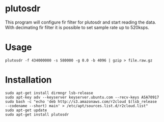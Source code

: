 # plutosdr

This program will configure fir filter for plutosdr and start reading the data. With decimating fir filter it is possible to set sample rate up to 520ksps.

# Usage

```
plutosdr -f 434000000 -s 580000 -g 0.0 -b 4096 | gzip > file.raw.gz
```

# Installation

```
sudo apt-get install dirmngr lsb-release
sudo apt-key adv --keyserver keyserver.ubuntu.com --recv-keys A5A70917
sudo bash -c "echo 'deb http://s3.amazonaws.com/r2cloud $(lsb_release --codename --short) main' > /etc/apt/sources.list.d/r2cloud.list"
sudo apt-get update
sudo apt-get install plutosdr
```